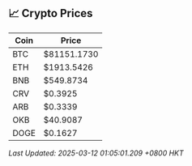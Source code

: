 ## 📈 Crypto Prices

| Coin | Price |
| ---- | ----- |
| BTC | $81151.1730 |
| ETH | $1913.5426 |
| BNB | $549.8734 |
| CRV | $0.3925 |
| ARB | $0.3339 |
| OKB | $40.9087 |
| DOGE | $0.1627 |

_Last Updated: 2025-03-12 01:05:01.209 +0800 HKT_